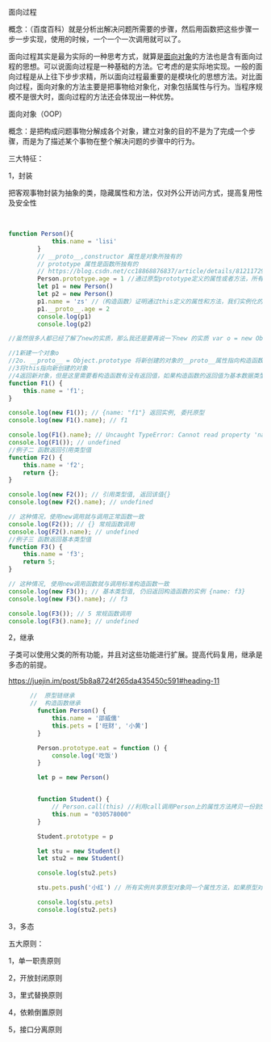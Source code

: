 面向过程

概念：（百度百科）就是分析出解决问题所需要的步骤，然后用函数把这些步骤一步一步实现，使用的时候，一个一个一次调用就可以了。

面向过程其实是最为实际的一种思考方式，就算是[面向对象](https://baike.baidu.com/item/%E9%9D%A2%E5%90%91%E5%AF%B9%E8%B1%A1)的方法也是含有面向过程的思想。可以说面向过程是一种基础的方法。它考虑的是实际地实现。一般的面向过程是从上往下步步求精，所以面向过程最重要的是模块化的思想方法。对比面向过程，面向对象的方法主要是把事物给对象化，对象包括属性与行为。当程序规模不是很大时，面向过程的方法还会体现出一种优势。

面向对象（OOP）

概念：是把构成问题事物分解成各个对象，建立对象的目的不是为了完成一个步骤，而是为了描述某个事物在整个解决问题的步骤中的行为。

三大特征：

1，封装

​	把客观事物封装为抽象的类，隐藏属性和方法，仅对外公开访问方式，提高复用性及安全性

​	

```js
function Person(){
            this.name = 'lisi'
        }
        // __proto__,constructor 属性是对象所独有的
        // prototype 属性是函数所独有的
        // https://blog.csdn.net/cc18868876837/article/details/81211729
        Person.prototype.age = 1 //通过原型prototype定义的属性或者方法，所有实例均指向同一个内存地址
        let p1 = new Person()
        let p2 = new Person()
        p1.name = 'zs' //（构造函数）证明通过this定义的属性和方法，我们实例化的时候都会重新复制一份，可能造成内存浪费
        p1.__proto__.age = 2
        console.log(p1)
        console.log(p2)

//虽然很多人都已经了解了new的实质，那么我还是要再说一下new 的实质 var o = new Object()

//1新建一个对象o
//2o. __proto__ = Object.prototype 将新创建的对象的__proto__属性指向构造函数的prototype
//3将this指向新创建的对象
//4返回新对象，但是这里需要看构造函数有没有返回值，如果构造函数的返回值为基本数据类型string,boolean,number,null,undefined,那么就返回新对象，如果构造函数的返回值为对象类型，那么就返回这个对象类型
function F1() {
    this.name = 'f1';
}

console.log(new F1()); // {name: "f1"} 返回实例, 委托原型
console.log(new F1().name); // f1

console.log(F1().name); // Uncaught TypeError: Cannot read property 'name' of undefined
console.log(F1()); // undefined
//例子二 函数返回引用类型值
function F2() {
    this.name = 'f2';
    return {};
}

console.log(new F2()); // 引用类型值, 返回该值{} 
console.log(new F2().name); // undefined

// 这种情况，使用new调用就与调用正常函数一致
console.log(F2()); // {} 常规函数调用
console.log(F2().name); // undefined
//例子三 函数返回基本类型值
function F3() {
    this.name = 'f3';
    return 5;
}

// 这种情况, 使用new调用函数就与调用标准构造函数一致
console.log(new F3()); // 基本类型值, 仍旧返回构造函数的实例 {name: f3}
console.log(new F3().name); // f3

console.log(F3()); // 5 常规函数调用
console.log(F3().name); // undefined
```

2，继承

子类可以使用父类的所有功能，并且对这些功能进行扩展。提高代码复用，继承是多态的前提。

<https://juejin.im/post/5b8a8724f265da435450c591#heading-11> 

```js
      //  原型链继承 
      //  构造函数继承 
        function Person() {
            this.name = '邵威儒'
            this.pets = ['旺财', '小黄']
        }

        Person.prototype.eat = function () {
            console.log('吃饭')
        }

        let p = new Person()


        function Student() {
            // Person.call(this) //利用call调用Person上的属性方法拷贝一份到Student ，即可解决下面的注释
            this.num = "030578000"
        }

        Student.prototype = p

        let stu = new Student()
        let stu2 = new Student()

        console.log(stu2.pets)

        stu.pets.push('小红') // 所有实例共享原型对象同一个属性方法，如果原型对象上有引用类型，那么会被所有实例共享，也就是某个实例更改了，则会影响其他实例

        console.log(stu.pets)
        console.log(stu2.pets)
```

3，多态

五大原则：

1，单一职责原则

2，开放封闭原则

3，里式替换原则

4，依赖倒置原则

5，接口分离原则